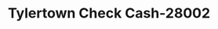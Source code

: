 ---
f_zip-code: 39667
f_state-code: MS
title: Tylertown Check Cash-28002
f_phone: 601-222-0800
f_city-only: Tylertown
f_address: 111 N Cherry Street Tylertown
f_location-unique-id: '28002'
slug: tylertown-check-cash-28002
updated-on: '2024-05-30T13:46:58.046Z'
created-on: '2024-05-30T13:36:59.803Z'
published-on: '2024-05-30T13:54:32.469Z'
f_city-state: cms/city/tylertown-ms.md
f_company: cms/company/tylertown-check-cash.md
f_state: cms/state/mississippi.md
layout: '[payday-loan].html'
tags: payday-loan
---
